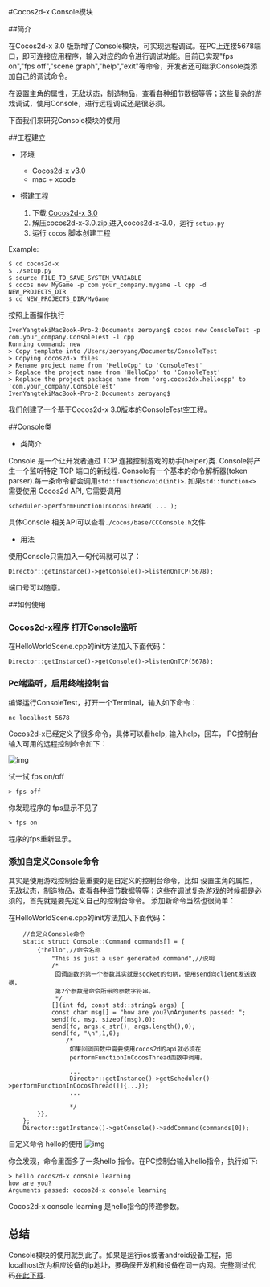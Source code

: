#Cocos2d-x Console模块

##简介

在Cocos2d-x 3.0 版新增了Console模块，可实现远程调试。在PC上连接5678端口，即可连接应用程序，输入对应的命令进行调试功能。目前已实现"fps on","fps off","scene graph","help","exit"等命令，开发者还可继承Console类添加自己的调试命令。

在设置主角的属性，无敌状态，制造物品，查看各种细节数据等等；这些复杂的游戏调试，使用Console，进行远程调试还是很必须。

下面我们来研究Console模块的使用


##工程建立


- 环境
	- Cocos2d-x v3.0
	- mac + xcode

- 搭建工程

	1. 下载 [Cocos2d-x 3.0](http://www.cocos2d-x.org/download)
	2. 解压cocos2d-x-3.0.zip,进入cocos2d-x-3.0，运行 `setup.py`
	3. 运行 `cocos` 脚本创建工程

Example:

```
$ cd cocos2d-x
$ ./setup.py
$ source FILE_TO_SAVE_SYSTEM_VARIABLE
$ cocos new MyGame -p com.your_company.mygame -l cpp -d NEW_PROJECTS_DIR
$ cd NEW_PROJECTS_DIR/MyGame

```
按照上面操作执行

```
IvenYangtekiMacBook-Pro-2:Documents zeroyang$ cocos new ConsoleTest -p com.your_company.ConsoleTest -l cpp 
Running command: new
> Copy template into /Users/zeroyang/Documents/ConsoleTest
> Copying cocos2d-x files...
> Rename project name from 'HelloCpp' to 'ConsoleTest'
> Replace the project name from 'HelloCpp' to 'ConsoleTest'
> Replace the project package name from 'org.cocos2dx.hellocpp' to 'com.your_company.ConsoleTest'
IvenYangtekiMacBook-Pro-2:Documents zeroyang$ 
```

我们创建了一个基于Cocos2d-x 3.0版本的ConsoleTest空工程。


##Console类


- 类简介

 Console 是一个让开发者通过 TCP 连接控制游戏的助手(helper)类.
 Console将产生一个监听特定 TCP 端口的新线程.
 Console有一个基本的命令解析器(token parser).每一条命令都会调用`std::function<void(int)>`.
 如果`std::function<>`需要使用 Cocos2d API, 它需要调用
 
  
 ```
 scheduler->performFunctionInCocosThread( ... );
 ```
具体Console 相关API可以查看`./cocos/base/CCConsole.h`文件

- 用法

使用Console只需加入一句代码就可以了：

```
Director::getInstance()->getConsole()->listenOnTCP(5678);
```
端口号可以随意。

##如何使用

### Cocos2d-x程序 打开Console监听

在HelloWorldScene.cpp的init方法加入下面代码：

```
Director::getInstance()->getConsole()->listenOnTCP(5678);
```

### Pc端监听，启用终端控制台

编译运行ConsoleTest，打开一个Terminal，输入如下命令：

```
nc localhost 5678
```

Cocos2d-x已经定义了很多命令，具体可以看help, 输入help，回车， PC控制台输入可用的远程控制命令如下：

![img](src/console.png)

试一试 fps on/off

```
> fps off
```
你发现程序的 fps显示不见了

```
> fps on
```
程序的fps重新显示。


### 添加自定义Console命令
其实是使用游戏控制台最重要的是自定义的控制台命令，比如 设置主角的属性，无敌状态，制造物品，查看各种细节数据等等；这些在调试复杂游戏的时候都是必须的，首先就是要先定义自己的控制台命令。
添加新命令当然也很简单：

在HelloWorldScene.cpp的init方法加入下面代码：

```
    //自定义Console命令
    static struct Console::Command commands[] = {
        {"hello",//命令名称
            "This is just a user generated command",//说明
            /*
             回调函数的第一个参数其实就是socket的句柄，使用send向client发送数据，
             第2个参数是命令所带的参数字符串。
             */
            [](int fd, const std::string& args) {
            const char msg[] = "how are you?\nArguments passed: ";
            send(fd, msg, sizeof(msg),0);
            send(fd, args.c_str(), args.length(),0);
            send(fd, "\n",1,0);
                /*
                 如果回调函数中需要使用cocos2d的api就必须在
                 performFunctionInCocosThread函数中调用。
                 
                 ...
                 Director::getInstance()->getScheduler()->performFunctionInCocosThread([]{...});
                 ...
                 
                 */
        }},
    };
    Director::getInstance()->getConsole()->addCommand(commands[0]);

```

自定义命令 hello的使用
![img](src/hello.png)

你会发现，命令里面多了一条hello 指令。在PC控制台输入hello指令，执行如下:

```
> hello cocos2d-x console learning
how are you?
Arguments passed: cocos2d-x console learning
```
Cocos2d-x console learning 是hello指令的传递参数。

## 总结

Console模块的使用就到此了。如果是运行ios或者android设备工程，把localhost改为相应设备的ip地址，要确保开发机和设备在同一内网。完整测试代码[在此下载](./ConsoleTest.zip).

